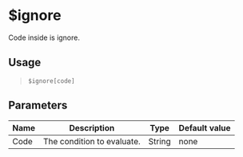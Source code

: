 # $ignore
Code inside is ignore.
## Usage
> `$ignore[code]`
## Parameters
| Name |        Description         |  Type  | Default value |
|------|----------------------------|--------|---------------|
| Code | The condition to evaluate. | String | none          |
